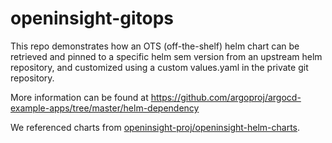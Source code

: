 # openinsight-gitops

This repo demonstrates how an OTS (off-the-shelf) helm chart can be retrieved and pinned to a specific helm sem version from an upstream helm repository, and customized using a custom values.yaml in the private git repository.

More information can be found at <https://github.com/argoproj/argocd-example-apps/tree/master/helm-dependency>

We referenced charts from [openinsight-proj/openinsight-helm-charts](https://github.com/openinsight-proj/openinsight-helm-charts).
